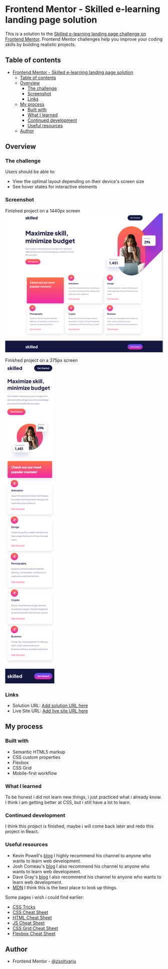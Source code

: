 # Frontend Mentor - Skilled e-learning landing page solution

This is a solution to the [Skilled e-learning landing page challenge on Frontend Mentor](https://www.frontendmentor.io/challenges/skilled-elearning-landing-page-S1ObDrZ8q). Frontend Mentor challenges help you improve your coding skills by building realistic projects.

## Table of contents

- [Frontend Mentor - Skilled e-learning landing page solution](#frontend-mentor---skilled-e-learning-landing-page-solution)
  - [Table of contents](#table-of-contents)
  - [Overview](#overview)
    - [The challenge](#the-challenge)
    - [Screenshot](#screenshot)
    - [Links](#links)
  - [My process](#my-process)
    - [Built with](#built-with)
    - [What I learned](#what-i-learned)
    - [Continued development](#continued-development)
    - [Useful resources](#useful-resources)
  - [Author](#author)


## Overview

### The challenge

Users should be able to:

- View the optimal layout depending on their device's screen size
- See hover states for interactive elements

### Screenshot

Finished project on a 1440px screen
![Finished project on 1440px](/solution/PC.png)

Finished project on a 375px screen
<br />
![Finished project on 375px](/solution/Phone.png)

### Links

- Solution URL: [Add solution URL here](https://your-solution-url.com)
- Live Site URL: [Add live site URL here](https://jovial-starship-27a6a5.netlify.app/)

## My process

### Built with

- Semantic HTML5 markup
- CSS custom properties
- Flexbox
- CSS Grid
- Mobile-first workflow

### What I learned

 To be honest i did not learn new things, i just practiced what i already know. I think i am getting better at CSS, but i still have a lot to learn.

### Continued development

I think this project is finished, maybe i will come back later and redo this project in React.

### Useful resources

- Kevin Powell's  [blog](https://www.kevinpowell.co/) I highly recommend his channel to anyone who wants to learn web development.
- Josh Comeau's [blog](https://www.joshwcomeau.com/) I also recommend his channel to anyone who wants to learn web development.
- Dave Gray's [blog](https://daveceddia.com/) I also recommend his channel to anyone who wants to learn web development.
- [MDN](https://developer.mozilla.org/en-US/) I think this is the best place to look up things.

Some pages i wish i could find earlier:
- [CSS Tricks](https://css-tricks.com/)
- [CSS Cheat Sheet](https://htmlcheatsheet.com/css/)
- [HTML Cheat Sheet](https://htmlcheatsheet.com/)
- [JS Cheat Sheet](https://htmlcheatsheet.com/js/)
- [CSS Grid Cheat Sheet](https://grid.malven.co/)
- [Flexbox Cheat Sheet](https://flexbox.malven.co/)


## Author

- Frontend Mentor - [@zsoltvarju](https://www.frontendmentor.io/profile/zsoltvarju)

